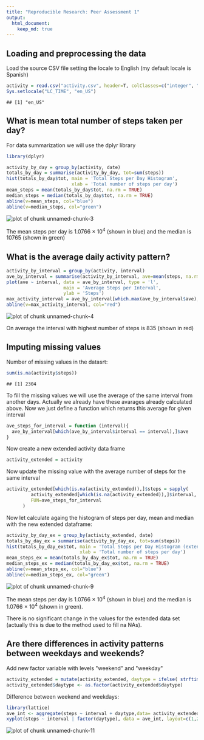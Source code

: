 ```yaml
---
title: "Reproducible Research: Peer Assessment 1"
output: 
  html_document:
    keep_md: true
---
```



## Loading and preprocessing the data
Load the source CSV file setting the locale to English (my default locale is Spanish)


```r
activity = read.csv("activity.csv", header=T, colClasses=c("integer", "Date", "integer"))
Sys.setlocale("LC_TIME", "en_US")
```

```
## [1] "en_US"
```

## What is mean total number of steps taken per day?

For data summarization we will use the dplyr library

```r
library(dplyr)
```


```r
activity_by_day = group_by(activity, date)
totals_by_day = summarise(activity_by_day, tot=sum(steps))
hist(totals_by_day$tot, main = 'Total Steps per Day Histogram', 
                        xlab = 'Total number of steps per day')
mean_steps = mean(totals_by_day$tot, na.rm = TRUE)
median_steps = median(totals_by_day$tot, na.rm = TRUE)
abline(v=mean_steps, col="blue")
abline(v=median_steps, col="green")
```

![plot of chunk unnamed-chunk-3](figure/unnamed-chunk-3.png) 

The mean steps per day is 1.0766 &times; 10<sup>4</sup> (shown in blue) and the median is 10765 (shown in green)


## What is the average daily activity pattern?


```r
activity_by_interval = group_by(activity, interval)
ave_by_interval = summarise(activity_by_interval, ave=mean(steps, na.rm=TRUE))
plot(ave ~ interval, data = ave_by_interval, type = 'l', 
                     main = 'Average Steps per Interval',
                     ylab = 'Steps')
max_activity_interval = ave_by_interval[which.max(ave_by_interval$ave),]$interval
abline(v=max_activity_interval, col="red")
```

![plot of chunk unnamed-chunk-4](figure/unnamed-chunk-4.png) 

On average the interval with highest number of steps is 835 (shown in red)


## Imputing missing values

Number of missing values in the datasrt:

```r
sum(is.na(activity$steps))
```

```
## [1] 2304
```

To fill the missing values we will use the average of the same interval from another days. 
Actually we already have these avarages already calculated above. Now we just define a 
function which returns this average for given interval


```r
ave_steps_for_interval = function (interval){
  ave_by_interval[which(ave_by_interval$interval == interval),]$ave
}
```

Now create a new extended activity data frame

```r
activity_extended = activity
```

Now update the missing value with the average number of steps for the same interval

```r
activity_extended[which(is.na(activity_extended)),]$steps = sapply(
         activity_extended[which(is.na(activity_extended)),]$interval, 
         FUN=ave_steps_for_interval
      )
```

Now let calculate againg the histogram of steps per day, mean and median with the new extended dataframe: 

```r
activity_by_day_ex = group_by(activity_extended, date)
totals_by_day_ex = summarise(activity_by_day_ex, tot=sum(steps))
hist(totals_by_day_ex$tot, main = 'Total Steps per Day Histogram (extended data)', 
                           xlab = 'Total number of steps per day')
mean_steps_ex = mean(totals_by_day_ex$tot, na.rm = TRUE)
median_steps_ex = median(totals_by_day_ex$tot, na.rm = TRUE)
abline(v=mean_steps_ex, col="blue")
abline(v=median_steps_ex, col="green")
```

![plot of chunk unnamed-chunk-9](figure/unnamed-chunk-9.png) 

The mean steps per day is 1.0766 &times; 10<sup>4</sup> (shown in blue) and the median is 1.0766 &times; 10<sup>4</sup> (shown in green).

There is no significant change in the values for the extended data set (actually this is due to the method used to fill na NAs).

## Are there differences in activity patterns between weekdays and weekends?

Add new factor variable with levels "weekend" and "weekday"

```r
activity_extended = mutate(activity_extended, daytype = ifelse( strftime(date, "%u") >= 6, "weekend", "weekday"))
activity_extended$daytype <- as.factor(activity_extended$daytype)
```

Difference between weekend and weekdays:

```r
library(lattice)
ave_int <- aggregate(steps ~ interval + daytype,data= activity_extended, FUN = 'mean', na.rm=TRUE)
xyplot(steps ~ interval | factor(daytype), data = ave_int, layout=c(1,2), type = 'l')
```

![plot of chunk unnamed-chunk-11](figure/unnamed-chunk-11.png) 




